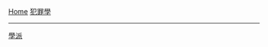 <!-- 07-fan-zui-xue/tai-pin/_sidebar -->

[Home](/README)
[犯罪學](/07-fan-zui-xue/README.md)

---

[學派](/07-fan-zui-xue/tai-pin/01.xue.pei.md)
